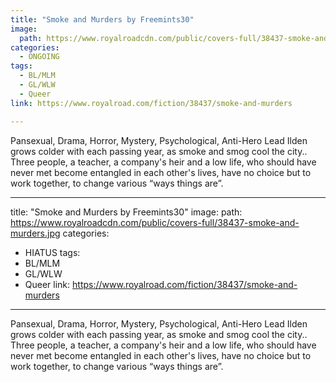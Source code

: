```yaml
---
title: "Smoke and Murders by Freemints30"
image:
  path: https://www.royalroadcdn.com/public/covers-full/38437-smoke-and-murders.jpg
categories:
  - ONGOING
tags:
  - BL/MLM
  - GL/WLW
  - Queer
link: https://www.royalroad.com/fiction/38437/smoke-and-murders

---
```

Pansexual, Drama, Horror, Mystery, Psychological, Anti-Hero Lead
Ilden grows colder with each passing year, as smoke and smog cool the city..
Three people, a teacher, a company's heir and a low life, who should have never met become entangled in each other's lives, have no choice but to work together, to change various “ways things are”.

---
title: "Smoke and Murders by Freemints30"
image:
  path: https://www.royalroadcdn.com/public/covers-full/38437-smoke-and-murders.jpg
categories:
  - HIATUS
tags:
  - BL/MLM
  - GL/WLW
  - Queer
link: https://www.royalroad.com/fiction/38437/smoke-and-murders

---
Pansexual, Drama, Horror, Mystery, Psychological, Anti-Hero Lead
Ilden grows colder with each passing year, as smoke and smog cool the city..
Three people, a teacher, a company's heir and a low life, who should have never met become entangled in each other's lives, have no choice but to work together, to change various “ways things are”.

